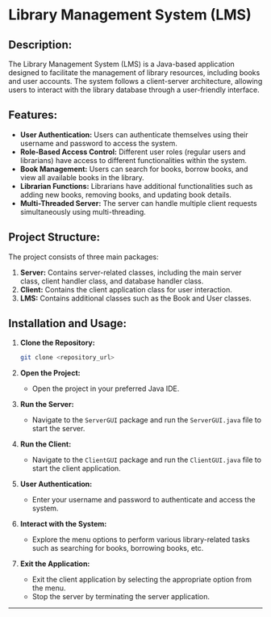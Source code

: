 # Library Management System (LMS)

## Description:
The Library Management System (LMS) is a Java-based application designed to facilitate the management of library resources, including books and user accounts. The system follows a client-server architecture, allowing users to interact with the library database through a user-friendly interface.

## Features:
- **User Authentication:** Users can authenticate themselves using their username and password to access the system.
- **Role-Based Access Control:** Different user roles (regular users and librarians) have access to different functionalities within the system.
- **Book Management:** Users can search for books, borrow books, and view all available books in the library.
- **Librarian Functions:** Librarians have additional functionalities such as adding new books, removing books, and updating book details.
- **Multi-Threaded Server:** The server can handle multiple client requests simultaneously using multi-threading.

## Project Structure:
The project consists of three main packages:
1. **Server:** Contains server-related classes, including the main server class, client handler class, and database handler class.
2. **Client:** Contains the client application class for user interaction.
3. **LMS:** Contains additional classes such as the Book and User classes.

## Installation and Usage:
1. **Clone the Repository:**
   ```bash
   git clone <repository_url>
   ```

2. **Open the Project:**
   - Open the project in your preferred Java IDE.

3. **Run the Server:**
   - Navigate to the `ServerGUI` package and run the `ServerGUI.java` file to start the server.

4. **Run the Client:**
   - Navigate to the `ClientGUI` package and run the `ClientGUI.java` file to start the client application.

5. **User Authentication:**
   - Enter your username and password to authenticate and access the system.

6. **Interact with the System:**
   - Explore the menu options to perform various library-related tasks such as searching for books, borrowing books, etc.

7. **Exit the Application:**
   - Exit the client application by selecting the appropriate option from the menu.
   - Stop the server by terminating the server application.




---
